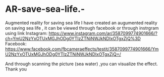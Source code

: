 # AR-save-sea-life.-
Augmented reality for saving sea life 
I have created an augumented reality on saving sea life , it can be viewed through facebook or through instrgram using link
Instagram:
https://www.instagram.com/ar/3587099774901666/?ch=YmU2NzYxOTUxMGJhODg0YTIzZTNiNWJkNDIxOTgxZjQ%3D
Facebook:
https://www.facebook.com/fbcameraeffects/testit/3587099774901666/YmU2NzYxOTUxMGJhODg0YTIzZTNiNWJkNDIxOTgxZjQ=/

And through scanning the picture (sea water) ,you can visualize the effect.
Thank you
